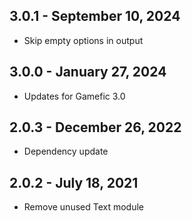 ## 3.0.1 - September 10, 2024
- Skip empty options in output

## 3.0.0 - January 27, 2024
- Updates for Gamefic 3.0

## 2.0.3 - December 26, 2022
- Dependency update

## 2.0.2 - July 18, 2021
- Remove unused Text module
